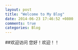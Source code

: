 ```yaml
---
layout: post
title: "Welcome to My Blog"
date: 2014-06-23 17:46:52 +0800
comments: true
categories: Blog
---
```

##欢迎访问
您好！欢迎！！